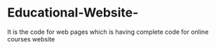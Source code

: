 # Educational-Website-
It is the code for web pages which is having complete code for online courses website 
